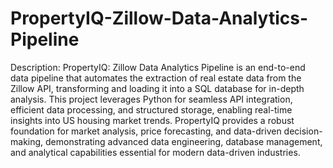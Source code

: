 # PropertyIQ-Zillow-Data-Analytics-Pipeline

Description:
PropertyIQ: Zillow Data Analytics Pipeline is an end-to-end data pipeline that automates the extraction of real estate data from the Zillow API, transforming and loading it into a SQL database for in-depth analysis. This project leverages Python for seamless API integration, efficient data processing, and structured storage, enabling real-time insights into US housing market trends. PropertyIQ provides a robust foundation for market analysis, price forecasting, and data-driven decision-making, demonstrating advanced data engineering, database management, and analytical capabilities essential for modern data-driven industries.
